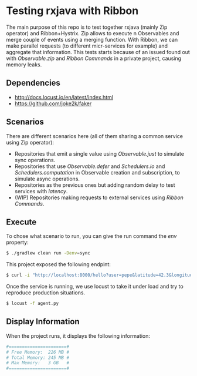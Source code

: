 # Testing rxjava with Ribbon
The main purpose of this repo is to test together rxjava (mainly Zip operator) and Ribbon+Hystrix.
Zip allows to execute n Observables and merge couple of events using a merging function. With Ribbon, we can make parallel requests (to different micr-services for example) and aggregate that information. 
This tests starts because of an issued found out with *Observable.zip* and *Ribbon Commands* in a private project, causing memory leaks.

## Dependencies
- http://docs.locust.io/en/latest/index.html
- https://github.com/joke2k/faker

## Scenarios
There are different scenarios here (all of them sharing a common service using Zip operator):
- Repositories that emit a single value using *Observable.just* to simulate sync operations.
- Repositories that use *Observable.defer* and *Schedulers.io* and *Schedulers.computation* in Observable creation and subscription, to simulate async operations.
- Repositories as the previous ones but adding random delay to test services with *latency*.
- (WIP) Repositories making requests to external services using *Ribbon Commands*.


## Execute
To chose what scenario to run, you can give the run command the *env* property:

```bash
$ ./gradlew clean run -Denv=sync
```

This project exposed the following endpint:

```bash
$ curl -i "http://localhost:8000/hello?user=pepe&latitude=42.3&longitude=13.3&itemId=42"
```

Once the service is running, we use locust to take it under load and try to reproduce production situations. 

```bash
$ locust -f agent.py
```

## Display Information
When the project runs, it displays the following information:

```bash
#======================#
# Free Memory:  226 MB #
# Total Memory: 245 MB #
# Max Memory:   3 GB   #
#======================#
```